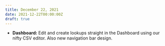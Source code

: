 ```yaml
---
title: December 22, 2021
date: 2021-12-22T00:00:00Z
draft: true
---
```


- **Dashboard:** Edit and create lookups straight in the Dashboard using our nifty CSV editor. Also new navigation bar design.
